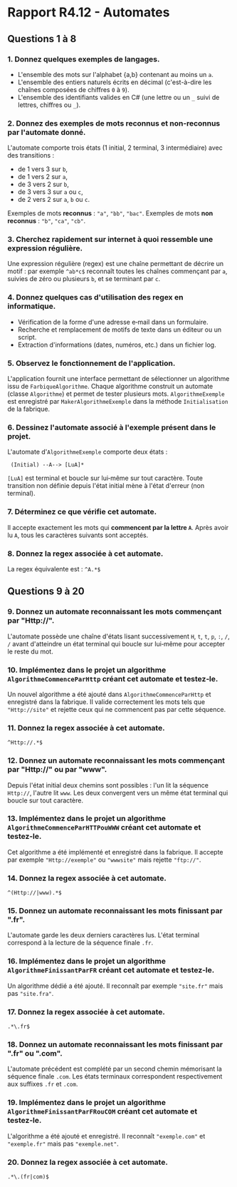# Rapport R4.12 - Automates

## Questions 1 à 8

### 1. Donnez quelques exemples de langages.

- L'ensemble des mots sur l'alphabet \{a,b\} contenant au moins un `a`.
- L'ensemble des entiers naturels écrits en décimal (c'est-à-dire les chaînes composées de chiffres `0` à `9`).
- L'ensemble des identifiants valides en C# (une lettre ou un `_` suivi de lettres, chiffres ou `_`).

### 2. Donnez des exemples de mots reconnus et non‑reconnus par l'automate donné.

L'automate comporte trois états (1 initial, 2 terminal, 3 intermédiaire) avec des transitions :

- de 1 vers 3 sur `b`,
- de 1 vers 2 sur `a`,
- de 3 vers 2 sur `b`,
- de 3 vers 3 sur `a` ou `c`,
- de 2 vers 2 sur `a`, `b` ou `c`.

Exemples de mots **reconnus** : `"a"`, `"bb"`, `"bac"`.
Exemples de mots **non reconnus** : `"b"`, `"ca"`, `"cb"`.

### 3. Cherchez rapidement sur internet à quoi ressemble une expression régulière.

Une expression régulière (regex) est une chaîne permettant de décrire un motif : par exemple `^ab*c$` reconnaît toutes les chaînes commençant par `a`, suivies de zéro ou plusieurs `b`, et se terminant par `c`.

### 4. Donnez quelques cas d'utilisation des regex en informatique.

- Vérification de la forme d'une adresse e‑mail dans un formulaire.
- Recherche et remplacement de motifs de texte dans un éditeur ou un script.
- Extraction d'informations (dates, numéros, etc.) dans un fichier log.

### 5. Observez le fonctionnement de l'application.

L'application fournit une interface permettant de sélectionner un algorithme issu de `FarbiqueAlgorithme`. Chaque algorithme construit un automate (classe `Algorithme`) et permet de tester plusieurs mots. `AlgorithmeExemple` est enregistré par `MakerAlgorithmeExemple` dans la méthode `Initialisation` de la fabrique.

### 6. Dessinez l'automate associé à l'exemple présent dans le projet.

L'automate d'`AlgorithmeExemple` comporte deux états :

```
 (Initial) --A--> [LuA]*
```

`[LuA]` est terminal et boucle sur lui‑même sur tout caractère. Toute transition non définie depuis l'état initial mène à l'état d'erreur (non terminal).

### 7. Déterminez ce que vérifie cet automate.

Il accepte exactement les mots qui **commencent par la lettre `A`**. Après avoir lu `A`, tous les caractères suivants sont acceptés.

### 8. Donnez la regex associée à cet automate.

La regex équivalente est : `^A.*$`


## Questions 9 à 20

### 9. Donnez un automate reconnaissant les mots commençant par "Http://".

L'automate possède une chaîne d'états lisant successivement `H`, `t`, `t`, `p`, `:`, `/`, `/` avant d'atteindre un état terminal qui boucle sur lui‑même pour accepter le reste du mot.

### 10. Implémentez dans le projet un algorithme `AlgorithmeCommenceParHttp` créant cet automate et testez‑le.

Un nouvel algorithme a été ajouté dans `AlgorithmeCommenceParHttp` et enregistré dans la fabrique. Il valide correctement les mots tels que `"Http://site"` et rejette ceux qui ne commencent pas par cette séquence.

### 11. Donnez la regex associée à cet automate.

`^Http://.*$`

### 12. Donnez un automate reconnaissant les mots commençant par "Http://" ou par "www".

Depuis l'état initial deux chemins sont possibles : l'un lit la séquence `Http://`, l'autre lit `www`. Les deux convergent vers un même état terminal qui boucle sur tout caractère.

### 13. Implémentez dans le projet un algorithme `AlgorithmeCommenceParHTTPouWWW` créant cet automate et testez‑le.

Cet algorithme a été implémenté et enregistré dans la fabrique. Il accepte par exemple `"Http://exemple"` ou `"wwwsite"` mais rejette `"ftp://"`.

### 14. Donnez la regex associée à cet automate.

`^(Http://|www).*$`

### 15. Donnez un automate reconnaissant les mots finissant par ".fr".

L'automate garde les deux derniers caractères lus. L'état terminal correspond à la lecture de la séquence finale `.fr`.

### 16. Implémentez dans le projet un algorithme `AlgorithmeFinissantParFR` créant cet automate et testez‑le.

Un algorithme dédié a été ajouté. Il reconnaît par exemple `"site.fr"` mais pas `"site.fra"`.

### 17. Donnez la regex associée à cet automate.

`.*\.fr$`

### 18. Donnez un automate reconnaissant les mots finissant par ".fr" ou ".com".

L'automate précédent est complété par un second chemin mémorisant la séquence finale `.com`. Les états terminaux correspondent respectivement aux suffixes `.fr` et `.com`.

### 19. Implémentez dans le projet un algorithme `AlgorithmeFinissantParFRouCOM` créant cet automate et testez‑le.

L'algorithme a été ajouté et enregistré. Il reconnaît `"exemple.com"` et `"exemple.fr"` mais pas `"exemple.net"`.

### 20. Donnez la regex associée à cet automate.

`.*\.(fr|com)$`

